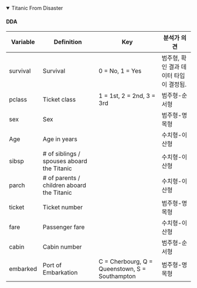 <details open>
<summary>Titanic From Disaster</summary>

#### DDA
| Variable | Definition | Key | 분석가 의견 |
| --- | --- | --- | --- |
| survival | Survival | 0 = No, 1 = Yes | 범주형, 확인 결과 데이터 타입이 결정됨. |
| pclass | Ticket class | 1 = 1st, 2 = 2nd, 3 = 3rd | 범주형-순서형|
| sex | Sex | | 범주형-명목형  |
| Age | Age in years | | 수치형-이산형 |
| sibsp | # of siblings / spouses aboard the Titanic | | 수치형-이산형 |
| parch | # of parents / children aboard the Titanic | | 수치형-이산형 |
| ticket | Ticket number | |범주형-명목형 |
| fare | Passenger fare | | 수치형-이산형 |
| cabin | Cabin number | | 범주형-순서형 |
| embarked | Port of Embarkation | C = Cherbourg, Q = Queenstown, S = Southampton | 범주형-명목형|

</details>


